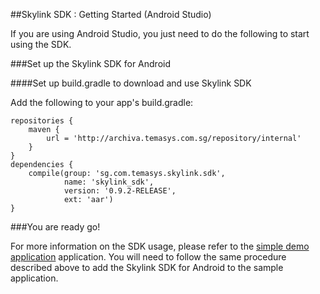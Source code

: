##Skylink SDK : Getting Started (Android Studio)

If you are using Android Studio, you just need to do the following to
start using the SDK.

###Set up the Skylink SDK for Android

####Set up build.gradle to download and use Skylink SDK

Add the following to your app's build.gradle:

    repositories {
        maven {
            url = 'http://archiva.temasys.com.sg/repository/internal'
        }
    }
    dependencies {
        compile(group: 'sg.com.temasys.skylink.sdk',
                name: 'skylink_sdk',
                version: '0.9.2-RELEASE',
                ext: 'aar')
    }

###You are ready go!

For more information on the SDK usage, please refer to the [simple demo application](http://cdn.temasys.com.sg/skylink/skylinksdk/android/latest/sample_app.tar.gz)
application. You will need to follow the same procedure described above to add the Skylink SDK for Android to the sample application.

